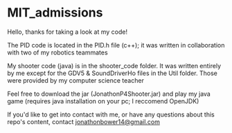 # MIT_admissions

Hello, thanks for taking a look at my code!

The PID code is located in the PID.h file (c++); it was written in collaboration with two of my robotics teammates

My shooter code (java) is in the shooter_code folder. It was written entirely by me except for the GDV5 & SoundDriverHo files in the Util folder. Those were provided by my computer science teacher

Feel free to download the jar (JonathonP4Shooter.jar) and play my java game (requires java installation on your pc; I reccomend OpenJDK)

If you'd like to get into contact with me, or have any questions about this repo's content, contact jonathonbower14@gmail.com
